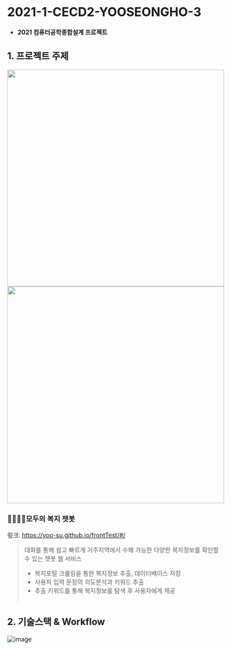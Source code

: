 # 2021-1-CECD2-YOOSEONGHO-3
+ **2021 컴퓨터공학종합설계 프로젝트**

## 1. 프로젝트 주제
<div>
<img src="https://user-images.githubusercontent.com/57261470/148236317-b493860b-42ad-4ec9-be15-9a021967192a.png" height="500">
<img src="https://user-images.githubusercontent.com/57261470/148236329-93fad338-2b21-4645-a55d-e8cbdbc3d9c5.png" height="500">
</div>   

### **👨‍👨‍👦‍👦모두의 복지 챗봇**
링크: https://yoo-su.github.io/frontTest/#/
> 대화를 통해 쉽고 빠르게 거주지역에서 수혜 가능한 다양한 복지정보를 확인할 수 있는 챗봇 웹 서비스
> + 복지포털 크롤링을 통한 복지정보 추출, 데이터베이스 저장
> + 사용자 입력 문장의 의도분석과 키워드 추출
> + 추출 키워드를 통해 복지정보를 탐색 후 사용자에게 제공 
<br></br>  


## 2. 기술스택 & Workflow
![image](https://user-images.githubusercontent.com/57261470/148245736-f17645fa-8b46-47c8-9243-4733c5869789.png)
